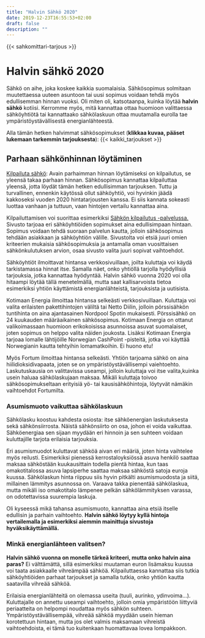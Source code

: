 ```yaml
---
title: "Halvin Sähkö 2020"
date: 2019-12-23T16:55:53+02:00
draft: false
description: ""
---
```

{{< sahkomittari-tarjous >}}

# Halvin sähkö 2020

Sähkö on aihe, joka koskee kaikkia suomalaisia. Sähkösopimus solmitaan muutettaessa uuteen asuntoon tai uusi sopimus voidaan tehdä myös edullisemman hinnan vuoksi. Oli miten oli, katsotaanpa, kuinka löytää <b>halvin sähkö</b> kotiisi. Kerromme myös, mitä kannattaa ottaa huomioon valittaessa sähköyhtiötä tai kannattaako sähkölaskuun ottaa muutamalla eurolla tae ympäristöystävällisestä energianlähteestä.

Alla tämän hetken halvimmat sähkösopimukset (<strong>klikkaa kuvaa, pääset lukemaan tarkemmin tarjouksesta</strong>): 
{{< kaikki_tarjoukset >}}

## Parhaan sähkönhinnan löytäminen

<a href="https://kilpailutus.sahkonkilpailuttaja.fi/#/">Kilpailuta sähkö</a>: Avain parhaimman hinnan löytämiseksi on kilpailutus, se yleensä takaa parhaan hinnan. Sähkösopimus kannattaa kilpailuttaa yleensä, jotta löydät tämän hetken edullisimman tarjouksen. Tuttu ja turvallinen, ennenkin käytössä ollut sähköyhtiö, voi hyvinkin jäädä kakkoseksi vuoden 2020 hintatarjousten kanssa. Ei siis kannata sokeasti luottaa vanhaan ja tuttuun, vaan hintojen vertailu kannattaa aina.

Kilpailuttamisen voi suorittaa esimerkiksi <a href="https://kilpailutus.sahkonkilpailuttaja.fi/#/">Sähkön kilpailutus -palvelussa.</a> Sivusto tarjoaa eri sähköyhtiöiden sopimukset aina edullisimpaan hintaan. Sopimus voidaan tehdä suoraan palvelun kautta, jolloin sähkösopimus tehdään asiakkaan ja sähköyhtiön välille. Sivustolta voi etsiä juuri omien kriteerien mukaisia sähkösopimuksia ja antamalla oman vuosittaisen sähkönkulutuksen arvion, osaa sivusto valita juuri sopivat vaihtoehdot.

Sähköyhtiöt ilmoittavat hintansa verkkosivuillaan, joilta kuluttaja voi käydä tarkistamassa hinnat itse. Samalla näet, onko yhtiöllä tarjolla hyödyllisiä tarjouksia, jotka kannattaa hyödyntää. Halvin sähkö vuonna 2020 voi olla hitaampi löytää tällä menetelmällä, mutta saat kallisarvoista tietoa esimerkiksi yhtiön käyttämistä energianlähteistä, tarjouksista ja uutisista.

Kotimaan Energia ilmoittaa hintansa selkeästi verkkosivuillaan. Kuluttaja voi valita erilaisten pakettihintojen väliltä tai Netto Diilin, jolloin pörssisähkön tuntihinta on aina ajantasainen Nordpool Spotin mukaisesti. Pörssisähkö on 24 kuukauden määräaikainen sähkösopimus. Kotimaan Energia on ottanut valikoimassaan huomioon erikokoisissa asunnoissa asuvat suomalaiset, joten sopimus on helppo valita näiden joukosta. Lisäksi Kotimaan Energia tarjoaa lomalle lähtijöille Norwegian CashPoint -pisteitä, jotka voi käyttää Norwegianin kautta tehtyihin lomamatkoihin. Ei huono etu!

Myös Fortum ilmoittaa hintansa selkeästi. Yhtiön tarjoama sähkö on aina hiilidioksidivapaata, joten se on ympäristöystävällisempi vaiehtoehto. Laskutuskausia on valittavissa useampi, jolloin kuluttaja voi itse valita,kuinka usein haluaa sähkölaskujaan maksaa. Mikäli kuluttaja toivoo sähkösopimukseltaan erityisiä yö- tai kausisähköhintoja, löytyvät nämäkin vaihtoehdot Fortumilta.

### Asumismuoto vaikuttaa sähkölaskuun

Sähkölasku koostuu kahdesta osiosta: itse sähköenergian laskutuksesta sekä sähkönsiirrosta. Näistä sähkönsiirto on osa, johon ei voida vaikuttaa. Sähköenergiaa sen sijaan myydään eri hinnoin ja sen suhteen voidaan kuluttajille tarjota erilaisia tarjouksia.

Eri asumismuodot kuluttavat sähköä aivan eri määriä, joten hinta vaihtelee myös reilusti. Esimerkiksi pienessä kerrostaloyksiössä asuva henkilö saattaa maksaa sähköstään kuukausittain todella pientä hintaa, kun taas omakotitalossa asuva lapsiperhe saattaa maksaa sähköstä satoja euroja kuussa. Sähkölaskun hinta riippuu siis hyvin pitkälti asumismuodosta ja siitä, millainen lämmitys asunnossa on. Varaava takka pienentää sähkölaskua, mutta mikäli iso omakotitalo lämpenee pelkän sähkölämmityksen varassa, on odotettavissa suurempia laskuja.

Oli kyseessä mikä tahansa asumismuoto, kannattaa aina etsiä itselle edullisin ja parhain vaihtoehto. <b>Halvin sähkö löytyy kyllä hintoja vertailemalla ja esimerkiksi aiemmin mainittuja sivustoja hyväksikäyttämällä.</b>

### Minkä energianlähteen valitsen?

<strong>Halvin sähkö vuonna on monelle tärkeä kriteeri, mutta onko halvin aina paras?</strong> Ei välttämättä, sillä esimerkiksi muutaman euron lisämaksu kuussa voi taata asiakkaalle vihreämpää sähköä. Kilpailuttaessa kannattaa siis tutkia sähköyhtiöiden parhaat tarjoukset ja samalla tutkia, onko yhtiön kautta saatavilla vihreää sähköä.

Erilaisia energianlähteitä on olemassa useita (tuuli, aurinko, ydinvoima...). Kuluttajalle on annettu useampi vaihtoehto, jolloin omia ympäristöön liittyviä periaatteita on helpompi noudattaa myös sähkön suhteen. Ympäristöystävällisempää, vihreää sähköä myydään usein hieman korotettuun hintaan, mutta jos olet valmis maksamaan vihreistä vaihtoehdoista, ei tämä tuo kuitenkaan huomattavaa lovea lompakkoon.
